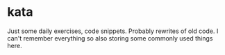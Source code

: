 # kata
Just some daily exercises, code snippets. Probably rewrites of old code. I can't remember everything so also storing some commonly used things here.

